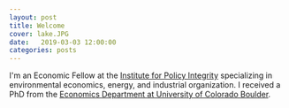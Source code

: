 ```yaml
---
layout: post
title: Welcome
cover: lake.JPG
date:   2019-03-03 12:00:00
categories: posts
---
```


I'm an Economic Fellow at the [Institute for Policy Integrity](https://policyintegrity.org/) specializing in environmental economics, energy, and industrial organization. I received a PhD from the [Economics Department at University of Colorado Boulder](https://www.colorado.edu/economics/).
